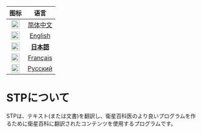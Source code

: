 | 图标 | 语言 |
| :----: | :----: |
| [<kbd><img alt="简体中文" title="简体中文" src="https://cdn.staticaly.com/gh/hjnilsson/country-flags/master/svg/cn.svg" width="22"></kbd>](/README.md) | [简体中文](/README.md) |
| [<kbd><img alt="English" title="English" src="https://cdn.staticaly.com/gh/hjnilsson/country-flags/master/svg/gb.svg" width="22"></kbd>](/i18n/README/README-en.md) | [English](/i18n/README/README-en.md) |
| [<kbd><img alt="日本語" title="日本語" src="https://cdn.staticaly.com/gh/hjnilsson/country-flags/master/svg/jp.svg" width="22"></kbd>](/i18n/README/README-jp.md) | [**日本語**](/i18n/README/README-jp.md) |
| [<kbd><img alt="Français" title="Français" src="https://cdn.staticaly.com/gh/hjnilsson/country-flags/master/svg/fr.svg" width="22"></kbd>](/i18n/README/README-fr.md) | [Français](/i18n/README/README-fr.md) |
| [<kbd><img alt="Русский" title="Русский" src="https://cdn.staticaly.com/gh/hjnilsson/country-flags/master/svg/ru.svg" width="22"></kbd>](/i18n/README/README-ru.md) | [Русский](/i18n/README/README-ru.md) |

# STPについて
STPは、テキスト(または文書)を翻訳し、衛星百科医のより良いプログラムを作るために衛星百科に翻訳されたコンテンツを使用するプログラムです。
